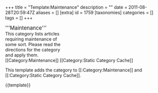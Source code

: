 +++
title = "Template:Maintenance"
description = ""
date = 2011-08-28T20:59:47Z
aliases = []
[extra]
id = 1759
[taxonomies]
categories = []
tags = []
+++

<div class="infobox" style="width: 2in">
<big>'''Maintenance'''</big><br />
This category lists articles requiring maintenance of some sort.  Please read the directions for the category and apply them.</div><includeonly>[[Category:Maintenance]] [[Category:Static Category Cache]]</includeonly><noinclude>

This template adds the category to [[:Category:Maintenance]] and [[:Category:Static Category Cache]].

{{template}}</noinclude>
